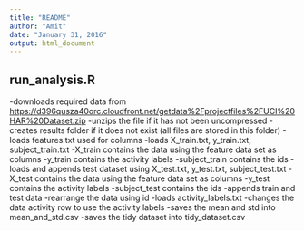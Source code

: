 ```yaml
---
title: "README"
author: "Amit"
date: "January 31, 2016"
output: html_document
---
```

## run_analysis.R
-downloads required data from https://d396qusza40orc.cloudfront.net/getdata%2Fprojectfiles%2FUCI%20HAR%20Dataset.zip
-unzips the file if it has not been uncompressed
-creates results folder if it does not exist (all files are stored in this folder)
-loads features.txt used for columns
-loads X_train.txt, y_train.txt, subject_train.txt
-X_train contains the data using the feature data set as columns
-y_train contains the activity labels
-subject_train contains the ids
-loads and appends test dataset using X_test.txt, y_test.txt, subject_test.txt
-X_test contains the data using the feature data set as columns
-y_test contains the activity labels
-subject_test contains the ids
-appends train and test data
-rearrange the data using id
-loads activity_labels.txt
-changes the data activity row to use the activity labels
-saves the mean and std into mean_and_std.csv
-saves the tidy dataset into tidy_dataset.csv